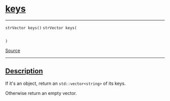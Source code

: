 
<h1 id="keys">
 <a href="#/api/json/keys" class="anchor">
   <span>keys</span>
  </a>
</h1>

<div class="signature">

<hr>

  <div class="definition-container">
    <div class="definition">
      <code class="desktop-only"><span class="token keyword">strVector</span> keys()</code>
      <code class="mobile-only"><span class="token keyword">strVector</span> keys(
    
)</code>
      <div class="flex-spacing"></div>
      <a href="https://github.com/libocca/occa/blob/06c83625/include/occa/types/json.hpp#L786" target="_blank">Source</a>
    </div>
    
  </div>

  <hr>
</div>


<h2 id="description">
 <a href="#/api/json/keys?id=description" class="anchor">
   <span>Description</span>
  </a>
</h2>

If it's an object, return an `std::vector<string>` of its keys.

Otherwise return an empty vector.
